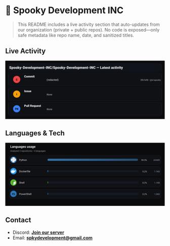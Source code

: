 # 👻 Spooky Development INC

> This README includes a live activity section that auto-updates from our organization (private + public repos). No code is exposed—only safe metadata like repo name, date, and sanitized titles.

## Live Activity
![Repo Snapshot](./assets/repo-snapshot.svg?v=3ebf12e423)

## Languages & Tech
![Languages Usage](./assets/languages.svg?v=2a504e35e6)

## Contact
- Discord: **[Join our server](https://discord.gg/XYspZgEEJb)**
- Email: **spkydevelopment@gmail.com**
